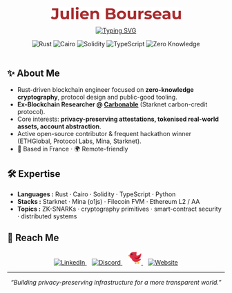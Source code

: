 <!-- Banner -->
<p align="center">
  <a href="https://github.com/julienbrs">
    <img alt="Julien Bourseau – Rust & Zero-Knowledge Engineer" width="60%" src="./assets/julienbourseau.png"/>
  </a>
</p>

<!-- One-liner (typing effect) -->
<p align="center">
  <!-- 🔄 Lien SVG corrigé -->
  <a href="https://git.io/typing-svg">
    <img src="https://readme-typing-svg.demolab.com?font=Montserrat&weight=500&size=26&duration=4000&pause=1000&color=B62E32&center=true&vCenter=true&width=520&lines=Rust+%26+ZK+Blockchain+Engineer;Ethereum+Believer;Open-Source+Builder;Open+for+Work" alt="Typing SVG"/>
  </a>
</p>

<!-- Skills badges -->
<div align="center">
  <img height="24" alt="Rust" src="https://img.shields.io/badge/Rust-%23000000.svg?style=for-the-badge&logo=rust&logoColor=white"/>
  <img height="24" alt="Cairo" src="https://img.shields.io/badge/Cairo-32a852?style=for-the-badge"/>
  <img height="24" alt="Solidity" src="https://img.shields.io/badge/Solidity-%23363636.svg?style=for-the-badge&logo=solidity&logoColor=white"/>
  <img height="24" alt="TypeScript" src="https://img.shields.io/badge/TypeScript-%23007ACC.svg?style=for-the-badge&logo=typescript&logoColor=white"/>
  <img height="24" alt="Zero Knowledge" src="https://img.shields.io/badge/ZK%20Proofs-6e44ff?style=for-the-badge"/>
</div>

<br/>

## ✨ About Me
- Rust-driven blockchain engineer focused on **zero-knowledge cryptography**, protocol design and public-good tooling.  
- **Ex-Blockchain Researcher @ [Carbonable](https://www.carbonable.io/)** (Starknet carbon-credit protocol).  
- Core interests: **privacy-preserving attestations, tokenised real-world assets, account abstraction**.  
- Active open-source contributor & frequent hackathon winner (ETHGlobal, Protocol Labs, Mina, Starknet).  
- 📍 Based in France · 🌍 Remote-friendly 

## 🛠️ Expertise
- **Languages :** Rust · Cairo · Solidity · TypeScript · Python  
- **Stacks :** Starknet · Mina (o1js) · Filecoin FVM · Ethereum L2 / AA  
- **Topics :** ZK-SNARKs · cryptography primitives · smart-contract security · distributed systems  

## 🔗 Reach Me
<p align="center">
  <a href="https://www.linkedin.com/in/julien-bourseau-ba2239228" title="LinkedIn">
    <img width="32" src="https://cdn-icons-png.flaticon.com/512/174/174857.png" alt="LinkedIn"/>
  </a>
  &nbsp;&nbsp;
  <a href="https://discord.com/users/115877370937868288" title="Discord">
    <img width="32" src="https://upload.wikimedia.org/wikipedia/fr/thumb/4/4f/Discord_Logo_sans_texte.svg/1818px-Discord_Logo_sans_texte.svg.png" alt="Discord"/>
  </a>
  &nbsp;&nbsp;
  <a href="https://x.com/Ainur_stark" title="X / Twitter">
    <img width="32" src="https://raw.githubusercontent.com/twitter/twemoji/master/assets/svg/1f426.svg" alt="Twitter"/>
  </a>
  &nbsp;&nbsp;
  <a href="https://julienbrs-github-io.vercel.app/" title="Website">
    <img width="32" src="https://raw.githubusercontent.com/simple-icons/simple-icons/develop/icons/raspberrypi.svg" alt="Website"/>
  </a>
</p>

---

<p align="center">
  <em>“Building privacy-preserving infrastructure for a more transparent world.”</em>
</p>
